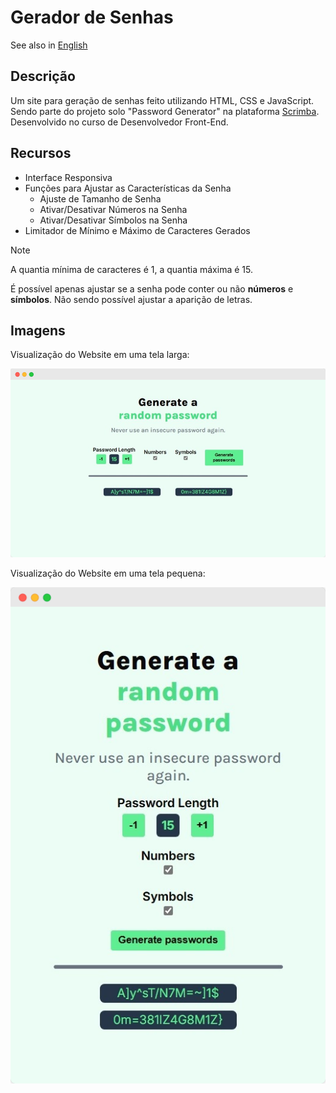 # Gerador de Senhas

See also in [English](./README-EN.md)

## Descrição

Um site para geração de senhas feito utilizando HTML, CSS e JavaScript. Sendo parte do projeto solo "Password Generator" na plataforma [Scrimba](https://scrimba.com/). Desenvolvido no curso de Desenvolvedor Front-End.

## Recursos

- Interface Responsiva
- Funções para Ajustar as Características da Senha
  - Ajuste de Tamanho de Senha
  - Ativar/Desativar Números na Senha
  - Ativar/Desativar Símbolos na Senha
- Limitador de Mínimo e Máximo de Caracteres Gerados

> [!NOTE]
> A quantia mínima de caracteres é 1, a quantia máxima é 15.
>
> É possível apenas ajustar se a senha pode conter ou não **números** e **símbolos**. Não sendo possível ajustar a aparição de letras.

## Imagens

Visualização do Website em uma tela larga:

![Website Tela Larga](./images/Responsive-Large.png)

Visualização do Website em uma tela pequena:

![Website Tela Larga](./images/Responsive-Thin.png)
